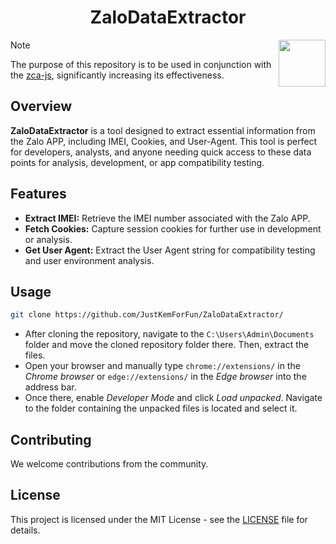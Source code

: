 <h1 align="center">
ZaloDataExtractor
</h1>
<img align='right' src="https://i.imgur.com/FkE8vBc.png" width="75" height="75">

> [!NOTE]
 The purpose of this repository is to be used in conjunction with the [zca-js](https://github.com/RFS-ADRENO/zca-js/), significantly increasing its effectiveness.

## Overview
**ZaloDataExtractor** is a tool designed to extract essential information from the Zalo APP, including IMEI, Cookies, and User-Agent. This tool is perfect for developers, analysts, and anyone needing quick access to these data points for analysis, development, or app compatibility testing.

## Features

- **Extract IMEI:** Retrieve the IMEI number associated with the Zalo APP.
- **Fetch Cookies:** Capture session cookies for further use in development or analysis.
- **Get User Agent:** Extract the User Agent string for compatibility testing and user environment analysis.

## Usage
```bash
git clone https://github.com/JustKemForFun/ZaloDataExtractor/
```
- After cloning the repository, navigate to the `C:\Users\Admin\Documents` folder and move the cloned repository folder there. Then, extract the files.
- Open your browser and manually type `chrome://extensions/` in the *Chrome browser* or `edge://extensions/` in the *Edge browser* into the address bar.
- Once there, enable *Developer Mode* and click *Load unpacked*. Navigate to the folder containing the unpacked files is located and select it.

## Contributing

We welcome contributions from the community.

## License

This project is licensed under the MIT License - see the [LICENSE](LICENSE) file for details.